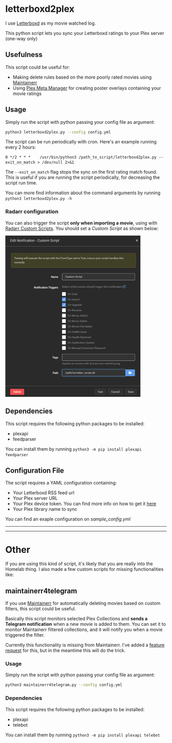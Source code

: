 # letterboxd2plex
I use [Letterboxd](https://letterboxd.com/) as my movie watched log.

This python script lets you sync your Letterboxd ratings to your Plex server (one-way only)


## Usefulness
This script could be useful for:

- Making delete rules based on the more poorly rated movies using [Maintainerr](https://github.com/jorenn92/Maintainerr/tree/main)
- Using [Plex Meta  Manager](https://metamanager.wiki/en/latest/) for creating poster overlays containing your movie ratings


## Usage
Simply run the script with python passing your config file as argument:
```bash
python3 letterboxd2plex.py --config config.yml
```

The script can be run periodically with cron. Here's an example running every 2 hours:
```
0 */2 * * *    /usr/bin/python3 /path_to_script/letterboxd2plex.py --exit_on_match > /dev/null 2>&1
```

The `--exit_on_match` flag stops the sync on the first rating match found. This is useful if you are running the script periodically, for decreasing the script run time.

You can more find information about the command arguments by running `python3 letterboxd2plex.py -h`

### Radarr configuration
You can also trigger the script **only when importing a movie**, using with [Radarr Custom Scripts](https://wiki.servarr.com/radarr/settings#connections). 
You should set a *Custom Script* as shown below:

![](./readme/radarr_config.png)


## Dependencies
This script requires the following python packages to be installed:

- plexapi
- feedparser

You can install them by running `python3 -m pip install plexapi feedparser`


## Configuration File
The script requires a YAML configuration containing:

- Your Letterboxd RSS feed url
- Your Plex server URL
- Your Plex device token. You can find more info on how to get it [here](https://support.plex.tv/articles/204059436-finding-an-authentication-token-x-plex-token/)
- Your Plex library name to sync

You can find an exaple configuration on *sample_config.yml*

---
---

# Other
If you are using this kind of script, it's likely that you are really into the Homelab thing. I also made a few custom scripts for missing functionalities like:

## maintainerr4telegram
If you use [Maintainerr](https://github.com/jorenn92/Maintainerr) for automatically deleting movies based on custom filters, this script could be useful. 

Basically this script monitors selected Plex Collections and **sends a Telegram notification** when a new movie is added to them. You can set it to monitor Maintainerr filtered collections, and it will notify you when a movie triggered the filter. 

Currently this functionality is missing from Maintainerr. I've added a [feature request](https://github.com/jorenn92/Maintainerr/issues/914) for this, but in the meantime this will do the trick.

### Usage
Simply run the script with python passing your config file as argument:
```bash
python3 maintainerr4telegram.py --config config.yml
```

### Dependencies
This script requires the following python packages to be installed:

- plexapi
- telebot

You can install them by running `python3 -m pip install plexapi telebot`
